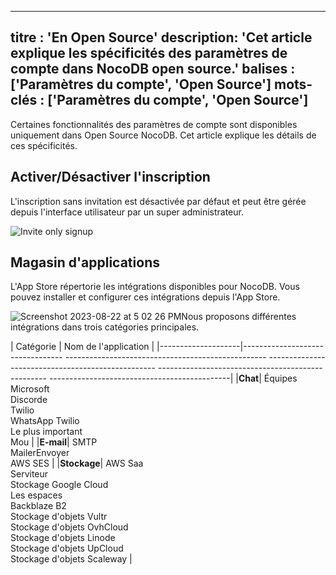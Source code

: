 ***

titre : 'En Open Source'
description: 'Cet article explique les spécificités des paramètres de compte dans NocoDB open source.'
balises : \['Paramètres du compte', 'Open Source']
mots-clés : \['Paramètres du compte', 'Open Source']
----------------------------------------------------

Certaines fonctionnalités des paramètres de compte sont disponibles uniquement dans Open Source NocoDB. Cet article explique les détails de ces spécificités.

## Activer/Désactiver l'inscription

L'inscription sans invitation est désactivée par défaut et peut être gérée depuis l'interface utilisateur par un super administrateur.

![Invite only signup](/img/v2/account-settings/invite-only-sign-up.png)

## Magasin d'applications

L'App Store répertorie les intégrations disponibles pour NocoDB. Vous pouvez installer et configurer ces intégrations depuis l'App Store.

![Screenshot 2023-08-22 at 5 02 26 PM](https://github.com/nocodb/nocodb/assets/86527202/e739a4b6-6ab6-4ee7-aac3-073d3aaf20ac)Nous proposons différentes intégrations dans trois catégories principales.

| Catégorie | Nom de l'application |
|--------------------|--------------------------------- -------------------------------------------------- -------------------------------------------------- -------------------------------------------------- ---------------------------------------------|
|**Chat**| Équipes Microsoft<br/>Discorde<br/>Twilio<br/>WhatsApp Twilio<br/>Le plus important<br/>Mou |
|**E-mail**| SMTP<br/>MailerEnvoyer<br/>AWS SES                                                                                                                                                                                             |
|**Stockage**| AWS Saa<br/>Serviteur<br/>Stockage Google Cloud<br/>Les espaces<br/>Backblaze B2<br/>Stockage d'objets Vultr<br/>Stockage d'objets OvhCloud<br/>Stockage d'objets Linode<br/>Stockage d'objets UpCloud<br/>Stockage d'objets Scaleway |
